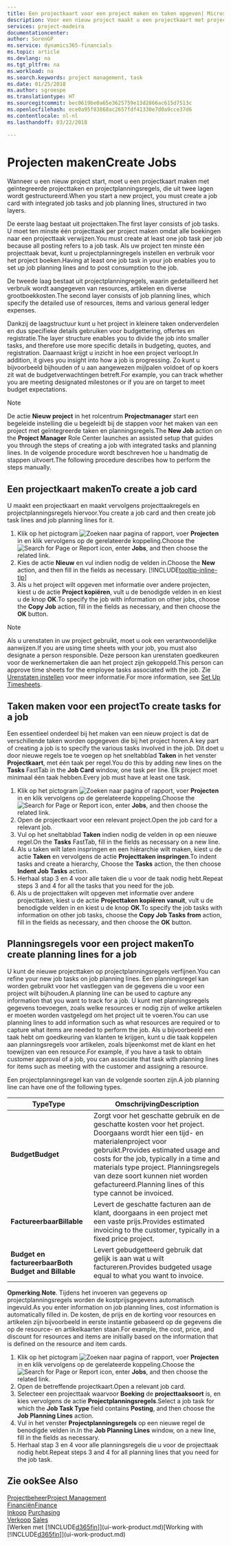 ```yaml
---
title: Een projectkaart voor een project maken en taken opgeven| Microsoft Docs'
description: Voor een nieuw project maakt u een projectkaart met projecttaken en planningsregels om u te helpen voortgang en budgetten te beheren.
services: project-madeira
documentationcenter: 
author: SorenGP
ms.service: dynamics365-financials
ms.topic: article
ms.devlang: na
ms.tgt_pltfrm: na
ms.workload: na
ms.search.keywords: project management, task
ms.date: 01/25/2018
ms.author: sgroespe
ms.translationtype: HT
ms.sourcegitcommit: bec0619be0a65e3625759e13d2866ac615d7513c
ms.openlocfilehash: ece0a95f83868ac2657fdf41330e7d0a9cce37d6
ms.contentlocale: nl-nl
ms.lasthandoff: 03/22/2018

---
```

# <a name="create-jobs"></a><span data-ttu-id="07158-103">Projecten maken</span><span class="sxs-lookup"><span data-stu-id="07158-103">Create Jobs</span></span>
<span data-ttu-id="07158-104">Wanneer u een nieuw project start, moet u een projectkaart maken met geïntegreerde projecttaken en projectplanningsregels, die uit twee lagen wordt gestructureerd.</span><span class="sxs-lookup"><span data-stu-id="07158-104">When you start a new project, you must create a job card with integrated job tasks and job planning lines, structured in two layers.</span></span>  

<span data-ttu-id="07158-105">De eerste laag bestaat uit projecttaken.</span><span class="sxs-lookup"><span data-stu-id="07158-105">The first layer consists of job tasks.</span></span> <span data-ttu-id="07158-106">U moet ten minste één projecttaak per project maken omdat alle boekingen naar een projecttaak verwijzen.</span><span class="sxs-lookup"><span data-stu-id="07158-106">You must create at least one job task per job because all posting refers to a job task.</span></span> <span data-ttu-id="07158-107">Als uw project ten minste één projecttaak bevat, kunt u projectplanningregels instellen en verbruik voor het project boeken.</span><span class="sxs-lookup"><span data-stu-id="07158-107">Having at least one job task in your job enables you to set up job planning lines and to post consumption to the job.</span></span>

<span data-ttu-id="07158-108">De tweede laag bestaat uit projectplanningregels, waarin gedetailleerd het verbruik wordt aangegeven van resources, artikelen en diverse grootboekkosten.</span><span class="sxs-lookup"><span data-stu-id="07158-108">The second layer consists of job planning lines, which specify the detailed use of resources, items and various general ledger expenses.</span></span>

<span data-ttu-id="07158-109">Dankzij de laagstructuur kunt u het project in kleinere taken onderverdelen en dus specifieke details gebruiken voor budgettering, offertes en registratie.</span><span class="sxs-lookup"><span data-stu-id="07158-109">The layer structure enables you to divide the job into smaller tasks, and therefore use more specific details in budgeting, quotes, and registration.</span></span> <span data-ttu-id="07158-110">Daarnaast krijgt u inzicht in hoe een project verloopt.</span><span class="sxs-lookup"><span data-stu-id="07158-110">In addition, it gives you insight into how a job is progressing.</span></span> <span data-ttu-id="07158-111">Zo kunt u bijvoorbeeld bijhouden of u aan aangewezen mijlpalen voldoet of op koers zit wat de budgetverwachtingen betreft.</span><span class="sxs-lookup"><span data-stu-id="07158-111">For example, you can track whether you are meeting designated milestones or if you are on target to meet budget expectations.</span></span>

> [!NOTE]  
>   <span data-ttu-id="07158-112">De actie **Nieuw project** in het rolcentrum **Projectmanager** start een begeleide instelling die u begeleidt bij de stappen voor het maken van een project met geïntegreerde taken en planningsregels.</span><span class="sxs-lookup"><span data-stu-id="07158-112">The **New Job** action on the **Project Manager** Role Center launches an assisted setup that guides you through the steps of creating a job with integrated tasks and planning lines.</span></span> <span data-ttu-id="07158-113">In de volgende procedure wordt beschreven hoe u handmatig de stappen uitvoert.</span><span class="sxs-lookup"><span data-stu-id="07158-113">The following procedure describes how to perform the steps manually.</span></span>

## <a name="to-create-a-job-card"></a><span data-ttu-id="07158-114">Een projectkaart maken</span><span class="sxs-lookup"><span data-stu-id="07158-114">To create a job card</span></span>
<span data-ttu-id="07158-115">U maakt een projectkaart en maakt vervolgens projecttaakregels en projectplanningsregels hiervoor.</span><span class="sxs-lookup"><span data-stu-id="07158-115">You create a job card and then create job task lines and job planning lines for it.</span></span>

1. <span data-ttu-id="07158-116">Klik op het pictogram ![Zoeken naar pagina of rapport](media/ui-search/search_small.png "pictogram Zoeken naar pagina of rapport"), voer **Projecten** in en klik vervolgens op de gerelateerde koppeling.</span><span class="sxs-lookup"><span data-stu-id="07158-116">Choose the ![Search for Page or Report](media/ui-search/search_small.png "Search for Page or Report icon") icon, enter **Jobs**, and then choose the related link.</span></span>  
2. <span data-ttu-id="07158-117">Kies de actie **Nieuw** en vul indien nodig de velden in.</span><span class="sxs-lookup"><span data-stu-id="07158-117">Choose the **New** action, and then fill in the fields as necessary.</span></span> [!INCLUDE[tooltip-inline-tip](includes/tooltip-inline-tip_md.md)]
3. <span data-ttu-id="07158-118">Als u het project wilt opgeven met informatie over andere projecten, kiest u de actie **Project kopiëren**, vult u de benodigde velden in en kiest u de knop **OK**.</span><span class="sxs-lookup"><span data-stu-id="07158-118">To specify the job with information on other jobs, choose the **Copy Job** action, fill in the fields as necessary, and then choose the **OK** button.</span></span>

> [!NOTE]  
>   <span data-ttu-id="07158-119">Als u urenstaten in uw project gebruikt, moet u ook een verantwoordelijke aanwijzen.</span><span class="sxs-lookup"><span data-stu-id="07158-119">If you are using time sheets with your job, you must also designate a person responsible.</span></span> <span data-ttu-id="07158-120">Deze persoon kan urenstaten goedkeuren voor de werknemertaken die aan het project zijn gekoppeld.</span><span class="sxs-lookup"><span data-stu-id="07158-120">This person can approve time sheets for the employee tasks associated with the job.</span></span> <span data-ttu-id="07158-121">Zie [Urenstaten instellen](projects-how-setup-time-sheets.md) voor meer informatie.</span><span class="sxs-lookup"><span data-stu-id="07158-121">For more information, see [Set Up Timesheets](projects-how-setup-time-sheets.md).</span></span>

## <a name="to-create-tasks-for-a-job"></a><span data-ttu-id="07158-122">Taken maken voor een project</span><span class="sxs-lookup"><span data-stu-id="07158-122">To create tasks for a job</span></span>
<span data-ttu-id="07158-123">Een essentieel onderdeel bij het maken van een nieuw project is dat de verschillende taken worden opgegeven die bij het project horen.</span><span class="sxs-lookup"><span data-stu-id="07158-123">A key part of creating a job is to specify the various tasks involved in the job.</span></span> <span data-ttu-id="07158-124">Dit doet u door nieuwe regels toe te voegen op het sneltabblad **Taken** in het venster **Projectkaart**, met één taak per regel.</span><span class="sxs-lookup"><span data-stu-id="07158-124">You do this by adding new lines on the **Tasks** FastTab in the **Job Card** window, one task per line.</span></span> <span data-ttu-id="07158-125">Elk project moet minimaal één taak hebben.</span><span class="sxs-lookup"><span data-stu-id="07158-125">Every job must have at least one task.</span></span>

1. <span data-ttu-id="07158-126">Klik op het pictogram ![Zoeken naar pagina of rapport](media/ui-search/search_small.png "pictogram Zoeken naar pagina of rapport"), voer **Projecten** in en klik vervolgens op de gerelateerde koppeling.</span><span class="sxs-lookup"><span data-stu-id="07158-126">Choose the ![Search for Page or Report](media/ui-search/search_small.png "Search for Page or Report icon") icon, enter **Jobs**, and then choose the related link.</span></span>
2. <span data-ttu-id="07158-127">Open de projectkaart voor een relevant project.</span><span class="sxs-lookup"><span data-stu-id="07158-127">Open the job card for a relevant job.</span></span>
3. <span data-ttu-id="07158-128">Vul op het sneltabblad **Taken** indien nodig de velden in op een nieuwe regel.</span><span class="sxs-lookup"><span data-stu-id="07158-128">On the **Tasks** FastTab, fill in the fields as necessary on a new line.</span></span>
4. <span data-ttu-id="07158-129">Als u taken wilt laten inspringen en een hiërarchie wilt maken, kiest u de actie **Taken** en vervolgens de actie **Projecttaken inspringen**.</span><span class="sxs-lookup"><span data-stu-id="07158-129">To indent tasks and create a hierarchy, Choose the **Tasks** action, the then choose **Indent Job Tasks** action.</span></span>
5. <span data-ttu-id="07158-130">Herhaal stap 3 en 4 voor alle taken die u voor de taak nodig hebt.</span><span class="sxs-lookup"><span data-stu-id="07158-130">Repeat steps 3 and 4 for all the tasks that you need for the job.</span></span>
6. <span data-ttu-id="07158-131">Als u de projecttaken wilt opgeven met informatie over andere projecttaken, kiest u de actie **Projecttaken kopiëren vanuit**, vult u de benodigde velden in en kiest u de knop **OK**.</span><span class="sxs-lookup"><span data-stu-id="07158-131">To specify the job tasks with information on other job tasks, choose the **Copy Job Tasks from** action, fill in the fields as necessary, and then choose the **OK** button.</span></span>

## <a name="to-create-planning-lines-for-a-job"></a><span data-ttu-id="07158-132">Planningsregels voor een project maken</span><span class="sxs-lookup"><span data-stu-id="07158-132">To create planning lines for a job</span></span>
<span data-ttu-id="07158-133">U kunt de nieuwe projecttaken op projectplanningsregels verfijnen.</span><span class="sxs-lookup"><span data-stu-id="07158-133">You can refine your new job tasks on job planning lines.</span></span> <span data-ttu-id="07158-134">Een planningsregel kan worden gebruikt voor het vastleggen van de gegevens die u voor een project wilt bijhouden.</span><span class="sxs-lookup"><span data-stu-id="07158-134">A planning line can be used to capture any information that you want to track for a job.</span></span> <span data-ttu-id="07158-135">U kunt met planningsregels gegevens toevoegen, zoals welke resources er nodig zijn of welke artikelen er moeten worden vastgelegd om het project uit te voeren.</span><span class="sxs-lookup"><span data-stu-id="07158-135">You can use planning lines to add information such as what resources are required or to capture what items are needed to perform the job.</span></span> <span data-ttu-id="07158-136">Als u bijvoorbeeld een taak hebt om goedkeuring van klanten te krijgen, kunt u die taak koppelen aan planningsregels voor artikelen, zoals bijeenkomst met de klant en het toewijzen van een resource.</span><span class="sxs-lookup"><span data-stu-id="07158-136">For example, if you have a task to obtain customer approval of a job, you can associate that task with planning lines for items such as meeting with the customer and assigning a resource.</span></span>  

<span data-ttu-id="07158-137">Een projectplanningsregel kan van de volgende soorten zijn.</span><span class="sxs-lookup"><span data-stu-id="07158-137">A job planning line can have one of the following types.</span></span>  

| <span data-ttu-id="07158-138">Type</span><span class="sxs-lookup"><span data-stu-id="07158-138">Type</span></span> | <span data-ttu-id="07158-139">Omschrijving</span><span class="sxs-lookup"><span data-stu-id="07158-139">Description</span></span> |
| --- | --- |
| <span data-ttu-id="07158-140">**Budget**</span><span class="sxs-lookup"><span data-stu-id="07158-140">**Budget**</span></span> |<span data-ttu-id="07158-141">Zorgt voor het geschatte gebruik en de geschatte kosten voor het project. Doorgaans wordt hier een tijd- en materialenproject voor gebruikt.</span><span class="sxs-lookup"><span data-stu-id="07158-141">Provides estimated usage and costs for the job, typically in a time and materials type project.</span></span> <span data-ttu-id="07158-142">Planningsregels van deze soort kunnen niet worden gefactureerd.</span><span class="sxs-lookup"><span data-stu-id="07158-142">Planning lines of this type cannot be invoiced.</span></span> |
| <span data-ttu-id="07158-143">**Factureerbaar**</span><span class="sxs-lookup"><span data-stu-id="07158-143">**Billable**</span></span> |<span data-ttu-id="07158-144">Levert de geschatte facturen aan de klant, doorgaans in een project met een vaste prijs.</span><span class="sxs-lookup"><span data-stu-id="07158-144">Provides estimated invoicing to the customer, typically in a fixed price project.</span></span> |
| <span data-ttu-id="07158-145">**Budget en factureerbaar**</span><span class="sxs-lookup"><span data-stu-id="07158-145">**Both Budget and Billable**</span></span> |<span data-ttu-id="07158-146">Levert gebudgetteerd gebruik dat gelijk is aan wat u wilt factureren.</span><span class="sxs-lookup"><span data-stu-id="07158-146">Provides budgeted usage equal to what you want to invoice.</span></span> |

<span data-ttu-id="07158-147">**Opmerking**.</span><span class="sxs-lookup"><span data-stu-id="07158-147">**Note**.</span></span> <span data-ttu-id="07158-148">Tijdens het invoeren van gegevens op projectplanningsregels worden de kostprijsgegevens automatisch ingevuld.</span><span class="sxs-lookup"><span data-stu-id="07158-148">As you enter information on job planning lines, cost information is automatically filled in.</span></span> <span data-ttu-id="07158-149">De kosten, de prijs en de korting voor resources en artikelen zijn bijvoorbeeld in eerste instantie gebaseerd op de gegevens die op de resource- en artikelkaarten staan.</span><span class="sxs-lookup"><span data-stu-id="07158-149">For example, the cost, price, and discount for resources and items are initially based on the information that is defined on the resource and item cards.</span></span>

1. <span data-ttu-id="07158-150">Klik op het pictogram ![Zoeken naar pagina of rapport](media/ui-search/search_small.png "pictogram Zoeken naar pagina of rapport"), voer **Projecten** in en klik vervolgens op de gerelateerde koppeling.</span><span class="sxs-lookup"><span data-stu-id="07158-150">Choose the ![Search for Page or Report](media/ui-search/search_small.png "Search for Page or Report icon") icon, enter **Jobs**, and then choose the related link.</span></span>
2. <span data-ttu-id="07158-151">Open de betreffende projectkaart.</span><span class="sxs-lookup"><span data-stu-id="07158-151">Open a relevant job card.</span></span>
3. <span data-ttu-id="07158-152">Selecteer een projecttaak waarvoor **Boeking** de **projecttaaksoort** is, en kies vervolgens de actie **Projectplanningsregels**.</span><span class="sxs-lookup"><span data-stu-id="07158-152">Select a job task for which the **Job Task Type** field contains **Posting**, and then choose the **Job Planning Lines** action.</span></span>  
4. <span data-ttu-id="07158-153">Vul in het venster **Projectplanningsregels** op een nieuwe regel de benodigde velden in.</span><span class="sxs-lookup"><span data-stu-id="07158-153">In the **Job Planning Lines** window, on a new line, fill in the fields as necessary.</span></span>
5. <span data-ttu-id="07158-154">Herhaal stap 3 en 4 voor alle planningsregels die u voor de projecttaak nodig hebt.</span><span class="sxs-lookup"><span data-stu-id="07158-154">Repeat steps 3 and 4 for all planning lines that you need for the job task.</span></span>

## <a name="see-also"></a><span data-ttu-id="07158-155">Zie ook</span><span class="sxs-lookup"><span data-stu-id="07158-155">See Also</span></span>
[<span data-ttu-id="07158-156">Projectbeheer</span><span class="sxs-lookup"><span data-stu-id="07158-156">Project Management</span></span>](projects-manage-projects.md)  
[<span data-ttu-id="07158-157">Financiën</span><span class="sxs-lookup"><span data-stu-id="07158-157">Finance</span></span>](finance.md)  
<span data-ttu-id="07158-158">[Inkoop](purchasing-manage-purchasing.md)       </span><span class="sxs-lookup"><span data-stu-id="07158-158">[Purchasing](purchasing-manage-purchasing.md)       </span></span>  
<span data-ttu-id="07158-159">[Verkoop](sales-manage-sales.md)    </span><span class="sxs-lookup"><span data-stu-id="07158-159">[Sales](sales-manage-sales.md)    </span></span>  
<span data-ttu-id="07158-160">[Werken met [!INCLUDE[d365fin](includes/d365fin_md.md)]](ui-work-product.md)</span><span class="sxs-lookup"><span data-stu-id="07158-160">[Working with [!INCLUDE[d365fin](includes/d365fin_md.md)]](ui-work-product.md)</span></span>  

